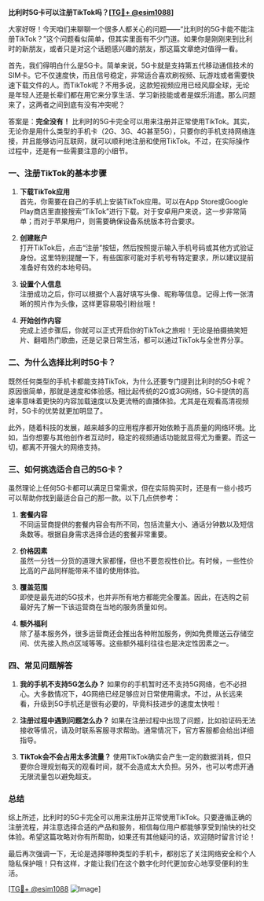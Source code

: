 **比利时5G卡可以注册TikTok吗？[[TG💪+ @esim1088](https://t.me/s/esim1088)]**

大家好呀！今天咱们来聊聊一个很多人都关心的问题——“比利时的5G卡能不能注册TikTok？”这个问题看似简单，但其实里面有不少门道。如果你是刚刚来到比利时的新朋友，或者只是对这个话题感兴趣的朋友，那这篇文章绝对值得一看。

首先，我们得明白什么是5G卡。简单来说，5G卡就是支持第五代移动通信技术的SIM卡。它不仅速度快，而且信号稳定，非常适合喜欢刷视频、玩游戏或者需要快速下载文件的人。而TikTok呢？不用多说，这款短视频应用已经风靡全球，无论是年轻人还是长辈们都在用它来分享生活、学习新技能或者是娱乐消遣。那么问题来了，这两者之间到底有没有冲突呢？

答案是：**完全没有！** 比利时的5G卡完全可以用来注册并正常使用TikTok。其实，无论你是用什么类型的手机卡（2G、3G、4G甚至5G），只要你的手机支持网络连接，并且能够访问互联网，就可以顺利地注册和使用TikTok。不过，在实际操作过程中，还是有一些需要注意的小细节。

### 一、注册TikTok的基本步骤

1. **下载TikTok应用**  
   首先，你需要在自己的手机上安装TikTok应用。可以在App Store或Google Play商店里直接搜索“TikTok”进行下载。对于安卓用户来说，这一步非常简单；而对于苹果用户，则需要确保设备系统版本符合要求。

2. **创建账户**  
   打开TikTok后，点击“注册”按钮，然后按照提示输入手机号码或其他方式验证身份。这里特别提醒一下，有些国家可能对手机号有特定要求，所以建议提前准备好有效的本地号码。

3. **设置个人信息**  
   注册成功之后，你可以根据个人喜好填写头像、昵称等信息。记得上传一张清晰的照片作为头像，这样更容易吸引粉丝哦！

4. **开始创作内容**  
   完成上述步骤后，你就可以正式开启你的TikTok之旅啦！无论是拍摄搞笑短片、翻唱热门歌曲，还是记录日常生活，都可以通过TikTok与全世界分享。

### 二、为什么选择比利时5G卡？

既然任何类型的手机卡都能支持TikTok，为什么还要专门提到比利时的5G卡呢？原因很简单，那就是速度和体验感。相比起传统的2G或3G网络，5G卡提供的高速率意味着更快的内容加载速度以及更流畅的直播体验。尤其是在观看高清视频时，5G卡的优势就更加明显了。

此外，随着科技的发展，越来越多的应用程序都开始依赖于高质量的网络环境。比如，当你想要与其他创作者互动时，稳定的视频通话功能就显得尤为重要。而这一切，都离不开强大的网络支持。

### 三、如何挑选适合自己的5G卡？

虽然理论上任何5G卡都可以满足日常需求，但在实际购买时，还是有一些小技巧可以帮助你找到最适合自己的那一款。以下几点供参考：

1. **套餐内容**  
   不同运营商提供的套餐内容会有所不同，包括流量大小、通话分钟数以及短信条数等。根据自身需求选择合适的套餐非常重要。

2. **价格因素**  
   虽然一分钱一分货的道理大家都懂，但也不要忽视性价比。有时候，一些性价比高的产品同样能带来不错的使用体验。

3. **覆盖范围**  
   即使是最先进的5G技术，也并非所有地方都能完全覆盖。因此，在选购之前最好先了解一下该运营商在当地的服务质量如何。

4. **额外福利**  
   除了基本服务外，很多运营商还会推出各种附加服务，例如免费赠送云存储空间、优先接入热点区域等等。这些额外福利往往也是决定性因素之一。

### 四、常见问题解答

1. **我的手机不支持5G怎么办？**
   如果你的手机暂时还不支持5G网络，也不必担心。大多数情况下，4G网络已经足够应对日常使用需求。不过，从长远来看，升级到5G手机还是很有必要的，毕竟科技进步的速度太快啦！

2. **注册过程中遇到问题怎么办？**
   如果在注册过程中出现了问题，比如验证码无法接收等情况，请及时联系客服寻求帮助。通常情况下，官方客服都会给出详细指导。

3. **TikTok会不会占用太多流量？**
   使用TikTok确实会产生一定的数据消耗，但只要你合理规划每天的观看时间，就不会造成太大负担。另外，也可以考虑开通无限流量包以避免超支。

### 总结

综上所述，比利时的5G卡完全可以用来注册并正常使用TikTok。只要遵循正确的注册流程，并注意选择合适的产品和服务，相信每位用户都能够享受到愉快的社交体验。希望这篇攻略对你有所帮助，如果还有其他疑问的话，欢迎随时留言讨论！

最后再次强调一下，无论是选择哪种类型的手机卡，都别忘了关注网络安全和个人隐私保护哦！只有这样，才能让我们在这个数字化时代更加安心地享受便利的生活。

[[TG💪+ @esim1088](https://t.me/s/esim1088) ![Image](https://i.postimg.cc/4NQfJmqS/Snipaste-2025-05-13-00-14-12.png)]